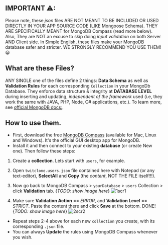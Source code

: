 ## IMPORTANT ⚠:
Please note, these _json_ files ARE NOT MEANT TO BE INCLUDED OR USED DIRECTLY IN YOUR APP SOURCE CODE (LIKE Mongoose Schema). THEY ARE SPECIFICALLY MEANT for MongoDB Compass (read more below). Also, They are NOT an excuse to skip doing _input validation_ on both Server AND Client side. In Simple English, these files make your MongoDB database safer and stricter. WE STRONGLY RECOMMEND YOU USE THEM! 😀

## What are these Files?
ANY SINGLE one of the files define 2 things:  **Data Schema** as well as **Validation Rules** for each corresponding ``Collection`` in your MongoDb Database. They enforce data structure & integrity at **DATABASE LEVEL** during inserting and updating, *independent of the framework* used (i.e, they work the same with JAVA, PHP, Node, C# applications, etc.). To learn more, see [official MongoDB docs:](https://docs.mongodb.com/manual/core/schema-validation/).

## How to use them.
- First, download the free [MongoDB Compass](https://www.mongodb.com/products/compass) (available for Mac, Linux and Windows). It's the official GUI desktop app for MongoDB.
- Install it and then connect to your existing **database** (or create New one). Then follow these steps:

1. Create a **collection**. Lets start with `users`, for example.
2. Open `twitclone.users.json` file contained here with Notepad (or any text-editor), **SelectAll** and **Copy** (the *content*, NOT THE FILE itself!!!).
3. Now go back to MongoDB Compass > `yourDatabase` > `users` Collection > click **Validation** tab. {_TODO: show image here_}
![1scr1](https://user-images.githubusercontent.com/33986524/134648021-20cf9fb7-dc88-4bb9-8949-db955b7f9d1e.png)

4. Make sure **Validation Action** == _ERROR_, and **Validation Level** == _STRICT_. Paste the content there and click **Save** at the bottom. DONE! {_TODO: show image here_}
![2scr2](https://user-images.githubusercontent.com/33986524/134648051-f71b7fef-014c-44b5-b882-e20c9f536a93.png)

- Repeat steps 2-4 above for each new `collection` you create, with its corresponding `.json` file.
- You can always **Update** the rules using MongoDB Compass whenever you wish.
